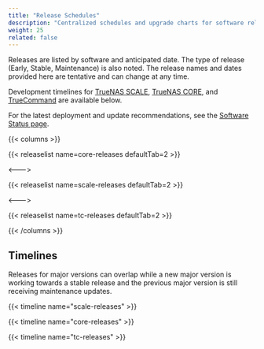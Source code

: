 ```yaml
---
title: "Release Schedules"
description: "Centralized schedules and upgrade charts for software releases."
weight: 25
related: false
---
```


Releases are listed by software and anticipated date.
The type of release (Early, Stable, Maintenance) is also noted.
The release names and dates provided here are tentative and can change at any time.

Development timelines for [TrueNAS SCALE](#scale-schedule-timeline), [TrueNAS CORE](#core-schedule-timeline), and [TrueCommand](#truecommand-schedule-timeline) are available below.

For the latest deployment and update recommendations, see the [Software Status page](https://www.truenas.com/software-status/).


{{< columns >}}

{{< releaselist name=core-releases defaultTab=2 >}}

<--->

{{< releaselist name=scale-releases defaultTab=2 >}}

<--->

{{< releaselist name=tc-releases defaultTab=2 >}}

{{< /columns >}}

## Timelines

Releases for major versions can overlap while a new major version is working towards a stable release and the previous major version is still receiving maintenance updates.

{{< timeline name="scale-releases" >}}

{{< timeline name="core-releases" >}}

{{< timeline name="tc-releases" >}}
